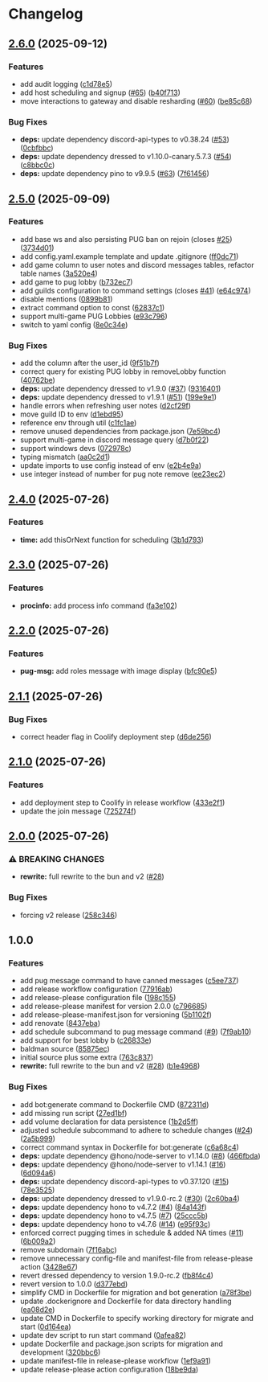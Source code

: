 # Changelog

## [2.6.0](https://github.com/HardCarryClub/bald-man-bot/compare/v2.5.0...v2.6.0) (2025-09-12)


### Features

* add audit logging ([c1d78e5](https://github.com/HardCarryClub/bald-man-bot/commit/c1d78e5998c8d849b614aa2d1c6ce5675e39f0a8))
* add host scheduling and signup ([#65](https://github.com/HardCarryClub/bald-man-bot/issues/65)) ([b40f713](https://github.com/HardCarryClub/bald-man-bot/commit/b40f713e9ba0b7f1fc6ea97d220620576668eae3))
* move interactions to gateway and disable resharding ([#60](https://github.com/HardCarryClub/bald-man-bot/issues/60)) ([be85c68](https://github.com/HardCarryClub/bald-man-bot/commit/be85c686ba5b8d6f3f9bacfeff2fa6d1f5abb5ee))


### Bug Fixes

* **deps:** update dependency discord-api-types to v0.38.24 ([#53](https://github.com/HardCarryClub/bald-man-bot/issues/53)) ([0cbfbbc](https://github.com/HardCarryClub/bald-man-bot/commit/0cbfbbc7ebb1118cd237e601e01fcac48c636bec))
* **deps:** update dependency dressed to v1.10.0-canary.5.7.3 ([#54](https://github.com/HardCarryClub/bald-man-bot/issues/54)) ([c8bbc0c](https://github.com/HardCarryClub/bald-man-bot/commit/c8bbc0c2cc150bb0a448f6311e58ab6505317583))
* **deps:** update dependency pino to v9.9.5 ([#63](https://github.com/HardCarryClub/bald-man-bot/issues/63)) ([7f61456](https://github.com/HardCarryClub/bald-man-bot/commit/7f61456de2f16c2cb961b441532d3207d9248b3d))

## [2.5.0](https://github.com/HardCarryClub/bald-man-bot/compare/v2.4.0...v2.5.0) (2025-09-09)


### Features

* add base ws and also persisting PUG ban on rejoin (closes [#25](https://github.com/HardCarryClub/bald-man-bot/issues/25)) ([3734d01](https://github.com/HardCarryClub/bald-man-bot/commit/3734d0158cadc229839bde94df82e192b91028e5))
* add config.yaml.example template and update .gitignore ([ff0dc71](https://github.com/HardCarryClub/bald-man-bot/commit/ff0dc71813fc3246cb771bb5c9cb6fc83a70d5fb))
* add game column to user notes and discord messages tables, refactor table names ([3a520e4](https://github.com/HardCarryClub/bald-man-bot/commit/3a520e4add25a2c5eab516fc34f73beac4fbe282))
* add game to pug lobby ([b732ec7](https://github.com/HardCarryClub/bald-man-bot/commit/b732ec7bc4da258c020f5014faad360c01469f0c))
* add guilds configuration to command settings (closes [#41](https://github.com/HardCarryClub/bald-man-bot/issues/41)) ([e64c974](https://github.com/HardCarryClub/bald-man-bot/commit/e64c974ea5aa6e947befeb02db64f131f06f4194))
* disable mentions ([0899b81](https://github.com/HardCarryClub/bald-man-bot/commit/0899b81b5c3ea56eab9e90b8471c2243e0e1ffb0))
* extract command option to const ([62837c1](https://github.com/HardCarryClub/bald-man-bot/commit/62837c1c35321c2d517235439833e33b22f84fcb))
* support multi-game PUG Lobbies ([e93c796](https://github.com/HardCarryClub/bald-man-bot/commit/e93c796bd9c0d1ca7cf832157f0532d87604ae85))
* switch to yaml config ([8e0c34e](https://github.com/HardCarryClub/bald-man-bot/commit/8e0c34ed5d1fe4e8de1bcc820113434e897c93fc))


### Bug Fixes

* add the column after the user_id ([9f51b7f](https://github.com/HardCarryClub/bald-man-bot/commit/9f51b7f28315bfc71f834d4622da1ab1a06aec2a))
* correct query for existing PUG lobby in removeLobby function ([40762be](https://github.com/HardCarryClub/bald-man-bot/commit/40762bea9ca599236fe9fa3e7eebd431bd5d88e3))
* **deps:** update dependency dressed to v1.9.0 ([#37](https://github.com/HardCarryClub/bald-man-bot/issues/37)) ([9316401](https://github.com/HardCarryClub/bald-man-bot/commit/931640180c6c2d52ecb39704088c4eb696b941b5))
* **deps:** update dependency dressed to v1.9.1 ([#51](https://github.com/HardCarryClub/bald-man-bot/issues/51)) ([199e9e1](https://github.com/HardCarryClub/bald-man-bot/commit/199e9e146a81f4822ad5d6f1b68d8a30dda5b481))
* handle errors when refreshing user notes ([d2cf29f](https://github.com/HardCarryClub/bald-man-bot/commit/d2cf29f0276b1c08fc184a7b03889a080605a5dd))
* move guild ID to env ([d1ebd95](https://github.com/HardCarryClub/bald-man-bot/commit/d1ebd95180d8e2a5f58c0a4b7f1f27890d420071))
* reference env through util ([c1fc1ae](https://github.com/HardCarryClub/bald-man-bot/commit/c1fc1ae91cd29407cf9ccb491fd42e455f1d822c))
* remove unused dependencies from package.json ([7e59bc4](https://github.com/HardCarryClub/bald-man-bot/commit/7e59bc43fad6616124f933f08789767680a2d9ba))
* support multi-game in discord message query ([d7b0f22](https://github.com/HardCarryClub/bald-man-bot/commit/d7b0f22216687faaa49dff3f47c343b22b05a826))
* support windows devs ([072978c](https://github.com/HardCarryClub/bald-man-bot/commit/072978c9e41d049f054e25e82dc683749bc650e0))
* typing mismatch ([aa0c2d1](https://github.com/HardCarryClub/bald-man-bot/commit/aa0c2d1580001314c49589fd37b44b44835e2994))
* update imports to use config instead of env ([e2b4e9a](https://github.com/HardCarryClub/bald-man-bot/commit/e2b4e9a150c93c9cf43f2376d7967ba134de4c4f))
* use integer instead of number for pug note remove ([ee23ec2](https://github.com/HardCarryClub/bald-man-bot/commit/ee23ec27ccc164b88af4f5505261a41b7a3bb397))

## [2.4.0](https://github.com/HardCarryClub/bald-man-bot/compare/v2.3.0...v2.4.0) (2025-07-26)


### Features

* **time:** add thisOrNext function for scheduling ([3b1d793](https://github.com/HardCarryClub/bald-man-bot/commit/3b1d79312d52136193c751ae1637ab7f18e4d0bd))

## [2.3.0](https://github.com/HardCarryClub/bald-man-bot/compare/v2.2.0...v2.3.0) (2025-07-26)


### Features

* **procinfo:** add process info command ([fa3e102](https://github.com/HardCarryClub/bald-man-bot/commit/fa3e1023efd92a12de9ac74bfad09d50a35d5751))

## [2.2.0](https://github.com/HardCarryClub/bald-man-bot/compare/v2.1.1...v2.2.0) (2025-07-26)


### Features

* **pug-msg:** add roles message with image display ([bfc90e5](https://github.com/HardCarryClub/bald-man-bot/commit/bfc90e51f03f36f2b83d0f74bbf3c556a814a970))

## [2.1.1](https://github.com/HardCarryClub/bald-man-bot/compare/v2.1.0...v2.1.1) (2025-07-26)


### Bug Fixes

* correct header flag in Coolify deployment step ([d6de256](https://github.com/HardCarryClub/bald-man-bot/commit/d6de256f80d181e1035cd5839d18e68e364fc25b))

## [2.1.0](https://github.com/HardCarryClub/bald-man-bot/compare/v2.0.0...v2.1.0) (2025-07-26)


### Features

* add deployment step to Coolify in release workflow ([433e2f1](https://github.com/HardCarryClub/bald-man-bot/commit/433e2f194ebad72586d7a2b2dc93a6db637095dd))
* update the join message ([725274f](https://github.com/HardCarryClub/bald-man-bot/commit/725274f27fb0f151b7b14231ef1a17b173b6cb73))

## [2.0.0](https://github.com/HardCarryClub/bald-man-bot/compare/v1.0.0...v2.0.0) (2025-07-26)

### ⚠ BREAKING CHANGES

* **rewrite:** full rewrite to the bun and v2 ([#28](https://github.com/HardCarryClub/bald-man-bot/issues/28))

### Bug Fixes

* forcing v2 release ([258c346](https://github.com/HardCarryClub/bald-man-bot/commit/258c346db1335ce87f6262f5b779bb45030078f0))

## 1.0.0

### Features

* add pug message command to have canned messages ([c5ee737](https://github.com/HardCarryClub/bald-man-bot/commit/c5ee7372f9403c29cad5ba5bfe5d86d726d3733f))
* add release workflow configuration ([77916ab](https://github.com/HardCarryClub/bald-man-bot/commit/77916abbd1293a71bc5a798941e2d37ee84b0c4e))
* add release-please configuration file ([198c155](https://github.com/HardCarryClub/bald-man-bot/commit/198c155647e5275e59195a875622dfbef510a149))
* add release-please manifest for version 2.0.0 ([c796685](https://github.com/HardCarryClub/bald-man-bot/commit/c796685995b2efaa7f5531fab9eff06bce125009))
* add release-please-manifest.json for versioning ([5b1102f](https://github.com/HardCarryClub/bald-man-bot/commit/5b1102fb6672740b5a3e55f1b2b8f26142db1329))
* add renovate ([8437eba](https://github.com/HardCarryClub/bald-man-bot/commit/8437eba1c004e80a29842a07ce8982894a1e6a5b))
* add schedule subcommand to pug message command ([#9](https://github.com/HardCarryClub/bald-man-bot/issues/9)) ([7f9ab10](https://github.com/HardCarryClub/bald-man-bot/commit/7f9ab1038383f50b5a68f2b23b65e1d38d642793))
* add support for best lobby b ([c26833e](https://github.com/HardCarryClub/bald-man-bot/commit/c26833edceda615c9aa300d334f3e6e77f5faef2))
* baldman source ([85875ec](https://github.com/HardCarryClub/bald-man-bot/commit/85875ec520be9c3061a8b6a66dfbfa0a76cc2b7d))
* initial source plus some extra ([763c837](https://github.com/HardCarryClub/bald-man-bot/commit/763c837249c48e0da7269f74724ebe744836f289))
* **rewrite:** full rewrite to the bun and v2 ([#28](https://github.com/HardCarryClub/bald-man-bot/issues/28)) ([b1e4968](https://github.com/HardCarryClub/bald-man-bot/commit/b1e4968f69674bcc64c8eac59dac6da8e3d4e148))


### Bug Fixes

* add bot:generate command to Dockerfile CMD ([872311d](https://github.com/HardCarryClub/bald-man-bot/commit/872311d5a5754dff41f660064c1ca7a310be7f60))
* add missing run script ([27ed1bf](https://github.com/HardCarryClub/bald-man-bot/commit/27ed1bf2f4802af6f0938b3a275ecc9cd2cf33bf))
* add volume declaration for data persistence ([1b2d5ff](https://github.com/HardCarryClub/bald-man-bot/commit/1b2d5ff722ba6f0d80c98c651f3b8c0e5f3928b8))
* adjusted schedule subcommand to adhere to schedule changes ([#24](https://github.com/HardCarryClub/bald-man-bot/issues/24)) ([2a5b999](https://github.com/HardCarryClub/bald-man-bot/commit/2a5b9992a8b3e047bd62302a0bd8a83289a9c593))
* correct command syntax in Dockerfile for bot:generate ([c6a68c4](https://github.com/HardCarryClub/bald-man-bot/commit/c6a68c4e0896658c7916edd616e9e1bb54ee1217))
* **deps:** update dependency @hono/node-server to v1.14.0 ([#8](https://github.com/HardCarryClub/bald-man-bot/issues/8)) ([466fbda](https://github.com/HardCarryClub/bald-man-bot/commit/466fbdaadcb1d27602a726ca79f84c0b49534221))
* **deps:** update dependency @hono/node-server to v1.14.1 ([#16](https://github.com/HardCarryClub/bald-man-bot/issues/16)) ([6d094a6](https://github.com/HardCarryClub/bald-man-bot/commit/6d094a68f5f9d39c3943ebe75f421a2edb3f16e4))
* **deps:** update dependency discord-api-types to v0.37.120 ([#15](https://github.com/HardCarryClub/bald-man-bot/issues/15)) ([78e3525](https://github.com/HardCarryClub/bald-man-bot/commit/78e352591c5d3d40f3f99276b547677a609d7220))
* **deps:** update dependency dressed to v1.9.0-rc.2 ([#30](https://github.com/HardCarryClub/bald-man-bot/issues/30)) ([2c60ba4](https://github.com/HardCarryClub/bald-man-bot/commit/2c60ba43778c30b35288029868ed34662ecf6bee))
* **deps:** update dependency hono to v4.7.2 ([#4](https://github.com/HardCarryClub/bald-man-bot/issues/4)) ([84a143f](https://github.com/HardCarryClub/bald-man-bot/commit/84a143fc537031415aae9245e07f156fdd316316))
* **deps:** update dependency hono to v4.7.5 ([#7](https://github.com/HardCarryClub/bald-man-bot/issues/7)) ([25ccc5b](https://github.com/HardCarryClub/bald-man-bot/commit/25ccc5bf6d1a96e67bc349c3c0b7fda69dca729b))
* **deps:** update dependency hono to v4.7.6 ([#14](https://github.com/HardCarryClub/bald-man-bot/issues/14)) ([e95f93c](https://github.com/HardCarryClub/bald-man-bot/commit/e95f93c43ff831765b52a2fbf6b3562ce1aed47c))
* enforced correct pugging times in schedule & added NA times ([#11](https://github.com/HardCarryClub/bald-man-bot/issues/11)) ([6b009a2](https://github.com/HardCarryClub/bald-man-bot/commit/6b009a20c994cade12a45f3ab5e0f056ed62537b))
* remove subdomain ([7f16abc](https://github.com/HardCarryClub/bald-man-bot/commit/7f16abc0068eaa1c714121cee9bf3f6a9c035ce4))
* remove unnecessary config-file and manifest-file from release-please action ([3428e67](https://github.com/HardCarryClub/bald-man-bot/commit/3428e672be3adf80448c907fd27111ef95258884))
* revert dressed dependency to version 1.9.0-rc.2 ([fb8f4c4](https://github.com/HardCarryClub/bald-man-bot/commit/fb8f4c41a96f0a24a7a575e226590c796ad22ce0))
* revert version to 1.0.0 ([d377ebd](https://github.com/HardCarryClub/bald-man-bot/commit/d377ebdf6886851208fe241b5097d6448889da9f))
* simplify CMD in Dockerfile for migration and bot generation ([a78f3be](https://github.com/HardCarryClub/bald-man-bot/commit/a78f3be4c12c6bf235ba7d82892de46f6f61072a))
* update .dockerignore and Dockerfile for data directory handling ([ea08d2e](https://github.com/HardCarryClub/bald-man-bot/commit/ea08d2e6ff9817a952919dc911ad73a93aac1d12))
* update CMD in Dockerfile to specify working directory for migrate and start ([0d164ea](https://github.com/HardCarryClub/bald-man-bot/commit/0d164ead27c7cf73d900401ab7275ec8e85b9916))
* update dev script to run start command ([0afea82](https://github.com/HardCarryClub/bald-man-bot/commit/0afea8233052aec210b0d1ab858e3f1be538df6d))
* update Dockerfile and package.json scripts for migration and development ([320bbc6](https://github.com/HardCarryClub/bald-man-bot/commit/320bbc63a5dfd90d28d36cc54abe6810662889ff))
* update manifest-file in release-please workflow ([1ef9a91](https://github.com/HardCarryClub/bald-man-bot/commit/1ef9a91e45b489c0382659a5a5d36ada770847f9))
* update release-please action configuration ([18be9da](https://github.com/HardCarryClub/bald-man-bot/commit/18be9dad767f12568e3ee34b84992e2421be74a9))
